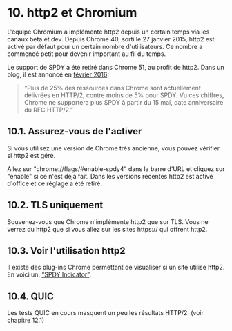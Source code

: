 # 10. http2 et Chromium

L'équipe Chromium a implémenté http2 depuis un certain temps via les canaux beta et dev. Depuis Chrome 40, sorti le 27 janvier 2015, http2 est activé par défaut pour un certain nombre d'utilisateurs. Ce nombre a commencé petit pour devenir important au fil du temps.

Le support de SPDY a été retiré dans Chrome 51, au profit de http2. Dans un blog, il est annoncé en [février 2016](https://blog.chromium.org/2016/02/transitioning-from-spdy-to-http2.html):

> “Plus de 25% des ressources dans Chrome sont actuellement délivrées en HTTP/2, contre moins de 5% pour SPDY. Vu ces chiffres, Chrome ne supportera plus SPDY à partir du 15 mai, date anniversaire du RFC HTTP/2.”

## 10.1. Assurez-vous de l'activer

Si vous utilisez une version de Chrome très ancienne, vous pouvez vérifier si http2 est géré.

Allez sur "chrome://flags/#enable-spdy4" dans la barre d'URL et cliquez sur "enable" si ce n'est déjà fait.  Dans les versions récentes http2 est activé d'office et ce réglage a été retiré.

## 10.2. TLS uniquement

Souvenez-vous que Chrome n'implémente http2 que sur TLS. Vous ne verrez du http2 que si vous allez sur les sites https:// qui offrent http2.

## 10.3. Voir l'utilisation http2

Il existe des plug-ins Chrome permettant de visualiser si un site utilise http2. En voici un: [“SPDY Indicator”](https://chrome.google.com/webstore/detail/spdy-indicator/mpbpobfflnpcgagjijhmgnchggcjblin).

## 10.4. QUIC

Les tests QUIC en cours masquent un peu les résultats HTTP/2. (voir chapitre 12.1)